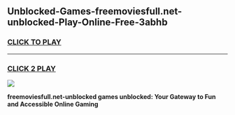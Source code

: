 
## Unblocked-Games-freemoviesfull.net-unblocked-Play-Online-Free-3abhb
<h3>
<a href="https://premium76.site?title=freemoviesfull.net-unblocked&ref=26A">CLICK TO PLAY</a></h3>
<hr>

<h3>
<a href="https://premium76.site?title=freemoviesfull.net-unblocked&ref=26A">CLICK 2 PLAY</a>
  
</h3>

<a href="https://premium76.site?title=freemoviesfull.net-unblocked&ref=26A"><img src="https://clearcache.store/games.png"></a>


**freemoviesfull.net-unblocked games unblocked: Your Gateway to Fun and Accessible Online Gaming**

